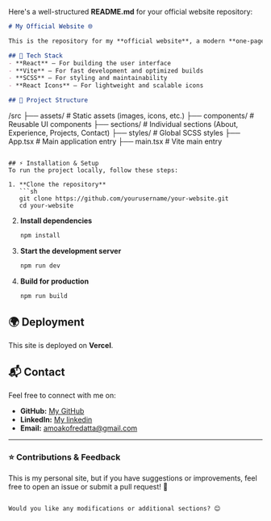 Here's a well-structured **README.md** for your official website repository:

```markdown
# My Official Website 🌐

This is the repository for my **official website**, a modern **one-page site** built with **React** and **Vite**. The site showcases my work, experience, and projects in a sleek and responsive design.

## 🚀 Tech Stack
- **React** – For building the user interface
- **Vite** – For fast development and optimized builds
- **SCSS** – For styling and maintainability
- **React Icons** – For lightweight and scalable icons

## 📂 Project Structure
```
/src
├── assets/          # Static assets (images, icons, etc.)
├── components/      # Reusable UI components
├── sections/        # Individual sections (About, Experience, Projects, Contact)
├── styles/          # Global SCSS styles
├── App.tsx         # Main application entry
├── main.tsx        # Vite main entry
```

## ⚡ Installation & Setup
To run the project locally, follow these steps:

1. **Clone the repository**  
   ```sh
   git clone https://github.com/yourusername/your-website.git
   cd your-website
   ```

2. **Install dependencies**
   ```sh
   npm install
   ```

3. **Start the development server**
   ```sh
   npm run dev
   ```

4. **Build for production**
   ```sh
   npm run build
   ```

## 🌍 Deployment
This site is deployed on **Vercel**.

## 📬 Contact
Feel free to connect with me on:
- **GitHub:** [My GitHub](https://github.com/frederickamoakoatta)
- **LinkedIn:** [My linkedin](https://www.linkedin.com/in/frederick-amoako-atta-8097a0158/)
- **Email:** amoakofredatta@gmail.com

---

### ⭐️ Contributions & Feedback
This is my personal site, but if you have suggestions or improvements, feel free to open an issue or submit a pull request! 🚀
```

Would you like any modifications or additional sections? 😊